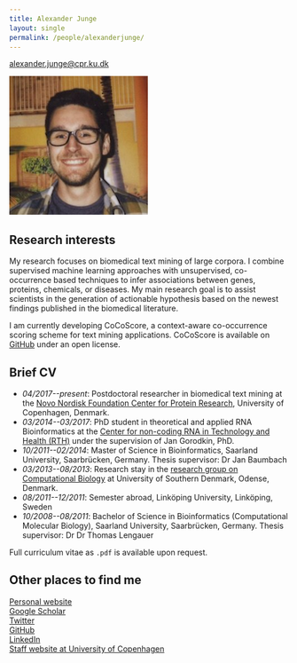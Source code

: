 ```yaml
---
title: Alexander Junge
layout: single
permalink: /people/alexanderjunge/
---
```


<alexander.junge@cpr.ku.dk>

![Photo of Alexander Junge](people_alexanderjunge_big.jpg)

## Research interests

My research focuses on biomedical text mining of large corpora. I combine supervised machine learning approaches with unsupervised, co-occurrence based techniques to infer associations between genes, proteins, chemicals, or diseases. My main research goal is to assist scientists in the generation of actionable hypothesis based on the newest findings published in the biomedical literature.

I am currently developing CoCoScore, a context-aware co-occurrence scoring scheme for text mining applications. CoCoScore is available on [GitHub](https://github.com/JungeAlexander/cocoscore) under an open license.

## Brief CV

- *04/2017--present*: Postdoctoral researcher in biomedical text mining at the [Novo Nordisk Foundation Center for Protein Research](http://www.cpr.ku.dk/), University of Copenhagen, Denmark.
- *03/2014--03/2017*: PhD student in theoretical and applied RNA Bioinformatics at the [Center for non-coding RNA in Technology and Health (RTH)](http://rth.dk/) under the supervision of Jan Gorodkin, PhD.
- *10/2011--02/2014*: Master of Science in Bioinformatics, Saarland University, Saarbrücken, Germany. Thesis supervisor: Dr Jan Baumbach
- *03/2013--08/2013*: Research stay in the [research group on Computational Biology](http://www.baumbachlab.net/) at University of Southern Denmark, Odense, Denmark.
- *08/2011--12/2011*: Semester abroad, Linköping University, Linköping, Sweden
- *10/2008--08/2011*: Bachelor of Science in Bioinformatics (Computational Molecular Biology), Saarland University, Saarbrücken, Germany. Thesis supervisor: Dr Dr Thomas Lengauer

Full curriculum vitae as `.pdf` is available upon request.

## Other places to find me

[Personal website](http://www.alexanderjunge.net/)  
[Google Scholar](https://scholar.google.com/citations?user=80t0eDYAAAAJ&hl=en)  
[Twitter](https://twitter.com/JungeAlexander)  
[GitHub](https://github.com/JungeAlexander)  
[LinkedIn](https://www.linkedin.com/in/alexanderjunge)  
[Staff website at University of Copenhagen](http://www.cpr.ku.dk/staff/jensen-group/?pure=en/persons/477194)  
